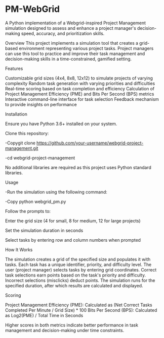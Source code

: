 # PM-WebGrid
A Python implementation of a Webgrid-inspired Project Management simulation designed to assess and enhance a project manager's decision-making speed, accuracy, and prioritization skills.

Overview
This project implements a simulation tool that creates a grid-based environment representing various project tasks. Project managers can use this tool to practice and improve their task management and decision-making skills in a time-constrained, gamified setting.

Features

Customizable grid sizes (4x4, 8x8, 12x12) to simulate projects of varying complexity
Random task generation with varying priorities and difficulties
Real-time scoring based on task completion and efficiency
Calculation of Project Management Efficiency (PME) and Bits Per Second (BPS) metrics
Interactive command-line interface for task selection
Feedback mechanism to provide insights on performance

Installation

Ensure you have Python 3.6+ installed on your system.

Clone this repository:

  -Copygit clone https://github.com/your-username/webgrid-project-management.git
  
  -cd webgrid-project-management


No additional libraries are required as this project uses Python standard libraries.

Usage

  -Run the simulation using the following command:
  
  -Copy python webgrid_pm.py

Follow the prompts to:

Enter the grid size (4 for small, 8 for medium, 12 for large projects)

Set the simulation duration in seconds

Select tasks by entering row and column numbers when prompted


How It Works

The simulation creates a grid of the specified size and populates it with tasks.
Each task has a unique identifier, priority, and difficulty level.
The user (project manager) selects tasks by entering grid coordinates.
Correct task selections earn points based on the task's priority and difficulty.
Incorrect selections (misclicks) deduct points.
The simulation runs for the specified duration, after which results are calculated and displayed.

Scoring

Project Management Efficiency (PME): Calculated as (Net Correct Tasks Completed Per Minute / Grid Size) * 100
Bits Per Second (BPS): Calculated as Log2(PME) / Total Time in Seconds

Higher scores in both metrics indicate better performance in task management and decision-making under time constraints.
